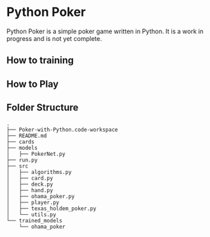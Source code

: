 # Python Poker
Python Poker is a simple poker game written in Python. It is a work in progress and is not yet complete.

## How to training

## How to Play


## Folder Structure
```
.
├── Poker-with-Python.code-workspace
├── README.md
├── cards
├── models
│   ├── PokerNet.py
├── run.py
├── src
│   ├── algorithms.py
│   ├── card.py
│   ├── deck.py
│   ├── hand.py
│   ├── ohama_poker.py
│   ├── player.py
│   ├── texas_holdem_poker.py
│   └── utils.py
└── trained_models
    └── ohama_poker
```